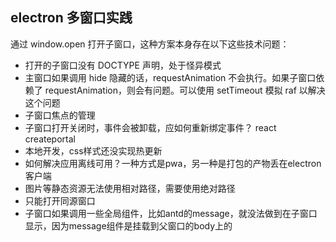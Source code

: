 ## electron 多窗口实践

通过 window.open 打开子窗口，这种方案本身存在以下这些技术问题：

- 打开的子窗口没有 DOCTYPE 声明，处于怪异模式
- 主窗口如果调用 hide 隐藏的话，requestAnimation 不会执行。如果子窗口依赖了 requestAnimation，则会有问题。可以使用 setTimeout 模拟 raf 以解决这个问题
- 子窗口焦点的管理
- 子窗口打开关闭时，事件会被卸载，应如何重新绑定事件？ react createportal
- 本地开发，css样式还没实现热更新
- 如何解决应用离线可用？一种方式是pwa，另一种是打包的产物丢在electron客户端
- 图片等静态资源无法使用相对路径，需要使用绝对路径
- 只能打开同源窗口
- 子窗口如果调用一些全局组件，比如antd的message，就没法做到在子窗口显示，因为message组件是挂载到父窗口的body上的
